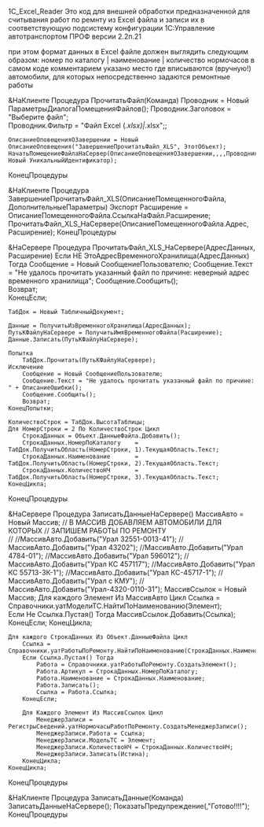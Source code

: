 1C_Excel_Reader
Это код для внешней обработки предназначенной для считывания работ по ремнту из Excel файла 
и записи их в соответствующую подсистему конфигурации 1С:Управление автотранспортом ПРОФ версии 2.2п.21

при этом формат данных в Excel файле должен выглядить следующим образом:
 номер по каталогу | наименование | количество нормочасов 
в самом коде комментарием указано место где вписываются (вручную!) автомобили,
для которых непосредственно задаются ремонтные работы



&НаКлиенте
Процедура ПрочитатьФайл(Команда)
	Проводник = Новый ПараметрыДиалогаПомещенияФайлов();
	Проводник.Заголовок = "Выберите файл"; 	
	Проводник.Фильтр = "Файл Excel (*.xlsx)|*.xlsx";;
	
	ОписаниеОповещенияОЗавершении = Новый ОписаниеОповещения("ЗавершениеПрочитатьФайл_XLS", ЭтотОбъект);	
	НачатьПомещениеФайлаНаСервер(ОписаниеОповещенияОЗавершении,,,,Проводник, Новый УникальныйИдентификатор);
КонецПроцедуры

&НаКлиенте
Процедура ЗавершениеПрочитатьФайл_XLS(ОписаниеПомещенногоФайла, ДополнительныеПараметры) Экспорт
	Расширение = ОписаниеПомещенногоФайла.СсылкаНаФайл.Расширение;
	ПрочитатьФайл_XLS_НаСервере(ОписаниеПомещенногоФайла.Адрес, Расширение);
КонецПроцедуры

&НаСервере
Процедура ПрочитатьФайл_XLS_НаСервере(АдресДанных, Расширение)
	Если НЕ ЭтоАдресВременногоХранилища(АдресДанных) Тогда
		Сообщение = Новый СообщениеПользователю;
		Сообщение.Текст = "Не удалось прочитать указанный файл по причине: неверный адрес временного хранилища";
		Сообщение.Сообщить();  
		Возврат;	
	КонецЕсли;
	
	ТабДок = Новый ТабличныйДокумент;  
	
	Данные = ПолучитьИзВременногоХранилища(АдресДанных);
	ПутьКФайлуНаСервере = ПолучитьИмяВременногоФайла(Расширение);
	Данные.Записать(ПутьКФайлуНаСервере);
		
	Попытка
		ТабДок.Прочитать(ПутьКФайлуНаСервере);
	Исключение
		Сообщение = Новый СообщениеПользователю;
		Сообщение.Текст = "Не удалось прочитать указанный файл по причине: " + ОписаниеОшибки();
		Сообщение.Сообщить();  
		Возврат;
	КонецПопытки;
	
	КоличествоСтрок = ТабДок.ВысотаТаблицы;
	Для НомерСтроки = 2 По КоличествоСтрок Цикл
		СтрокаДанных = Объект.ДанныеФайла.Добавить();
		СтрокаДанных.НомерПоКаталогу 	= ТабДок.ПолучитьОбласть(НомерСтроки, 1).ТекущаяОбласть.Текст;
		СтрокаДанных.Наименование 		= ТабДок.ПолучитьОбласть(НомерСтроки, 2).ТекущаяОбласть.Текст;
		СтрокаДанных.КоличествоНЧ 		= ТабДок.ПолучитьОбласть(НомерСтроки, 3).ТекущаяОбласть.Текст;
	КонецЦикла;
КонецПроцедуры

&НаСервере
Процедура ЗаписатьДанныеНаСервере() 
	МассивАвто = Новый Массив;
	// В МАССИВ ДОБАВЛЯЕМ АВТОМОБИЛИ ДЛЯ КОТОРЫХ 
	// ЗАПИШЕМ РАБОТЫ ПО РЕМОНТУ  
	// 
	//МассивАвто.Добавить("Урал 32551-0013-41");
	//МассивАвто.Добавить("Урал 43202");
	//МассивАвто.Добавить("Урал 4784-01");
	//МассивАвто.Добавить("Урал 596012");
	//МассивАвто.Добавить("Урал КС 457117");
	//МассивАвто.Добавить("Урал КС 55713-3К-1");
	//МассивАвто.Добавить("Урал КС-45717-1");
	//МассивАвто.Добавить("Урал с КМУ");
	//МассивАвто.Добавить("Урал-4320-0110-31");	
	МассивСсылок = Новый Массив;
	Для каждого Элемент Из МассивАвто Цикл
		Ссылка = Справочники.уатМоделиТС.НайтиПоНаименованию(Элемент);  	
		Если Не Ссылка.Пустая() Тогда
			МассивСсылок.Добавить(Ссылка);
		КонецЕсли;
	КонецЦикла;

	Для каждого СтрокаДанных Из Объект.ДанныеФайла Цикл 
		Ссылка = Справочники.уатРаботыПоРемонту.НайтиПоНаименованию(СтрокаДанных.Наименование);
		Если Ссылка.Пустая() Тогда
			Работа = Справочники.уатРаботыПоРемонту.СоздатьЭлемент();
			Работа.Артикул = СтрокаДанных.НомерПоКаталогу;
			Работа.Наименование = СтрокаДанных.Наименование;
			Работа.Записать();
			Ссылка = Работа.Ссылка;
		КонецЕсли;
		
		Для Каждого Элемент Из МассивСсылок Цикл
			МенеджерЗаписи = РегистрыСведений.уатНормочасыРаботПоРемонту.СоздатьМенеджерЗаписи();
			МенеджерЗаписи.Работа = Ссылка;
			МенеджерЗаписи.МодельТС = Элемент; 
			МенеджерЗаписи.КоличествоНЧ = СтрокаДанных.КоличествоНЧ;
			МенеджерЗаписи.Записать(Истина);
		КонецЦикла;
	КонецЦикла;		
КонецПроцедуры

&НаКлиенте
Процедура ЗаписатьДанные(Команда)
	ЗаписатьДанныеНаСервере();
	ПоказатьПредупреждение(,"Готово!!!!");
КонецПроцедуры

